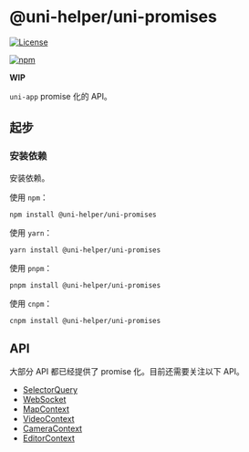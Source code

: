 # @uni-helper/uni-promises

[![License](https://img.shields.io/github/license/uni-helper/uni-promises)](https://github.com/uni-helper/uni-promises/blob/main/LICENSE)

[![npm](https://img.shields.io/npm/v/@uni-helper/uni-promises)](https://www.npmjs.com/package/@uni-helper/uni-promises)

**WIP**

`uni-app` promise 化的 API。

## 起步

### 安装依赖

安装依赖。

使用 `npm`：

```shell
npm install @uni-helper/uni-promises
```

使用 `yarn`：

```shell
yarn install @uni-helper/uni-promises
```

使用 `pnpm`：

```shell
pnpm install @uni-helper/uni-promises
```

使用 `cnpm`：

```shell
cnpm install @uni-helper/uni-promises
```

## API

大部分 API 都已经提供了 promise 化。目前还需要关注以下 API。

- [SelectorQuery](https://uniapp.dcloud.net.cn/api/ui/nodes-info.html)
- [WebSocket](https://uniapp.dcloud.net.cn/api/request/websocket.html)
- [MapContext](https://uniapp.dcloud.net.cn/api/location/map.html)
- [VideoContext](https://uniapp.dcloud.net.cn/api/media/video-context.html)
- [CameraContext](https://uniapp.dcloud.net.cn/api/media/camera-context.html)
- [EditorContext](https://uniapp.dcloud.net.cn/api/media/editor-context.html)

